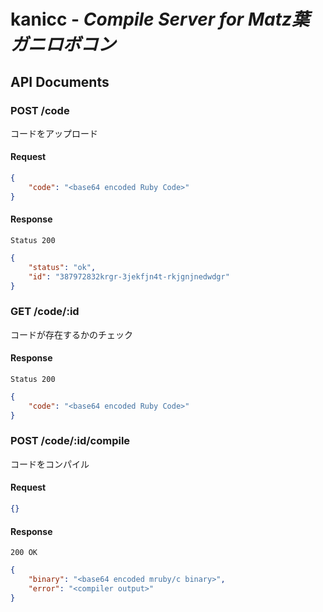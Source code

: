 # kanicc - *Compile Server for Matz葉ガニロボコン*

## API Documents

### POST /code
コードをアップロード

#### Request
```json
{
    "code": "<base64 encoded Ruby Code>"
}
```

#### Response
`Status 200`
```json
{
    "status": "ok",
    "id": "387972832krgr-3jekfjn4t-rkjgnjnedwdgr"
}
```

### GET /code/:id
コードが存在するかのチェック

#### Response
`Status 200`
```json
{
    "code": "<base64 encoded Ruby Code>"
}
```


### POST /code/:id/compile
コードをコンパイル

#### Request
```json
{}
```

#### Response
`200 OK`

```json
{
    "binary": "<base64 encoded mruby/c binary>",
    "error": "<compiler output>"
}
```

